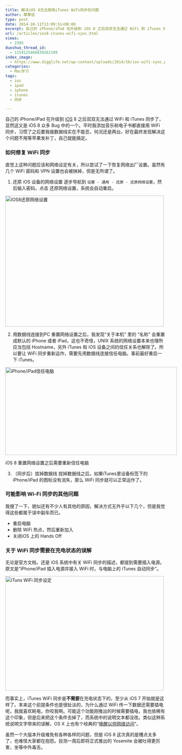 ```yaml
---
title: 解决iOS 8无法使用iTunes WiFi同步的问题
author: 摩摩诘
type: post
date: 2014-10-11T13:09:51+00:00
excerpt: 自己的 iPhone/iPad 在升级到 iOS 8 之后双双无法通过 WiFi 和 iTunes 同步了，显然这又是 iOS 8 众多 Bug 中的一个。平时我添加音乐和电子书都直接用 WiFi 同步，习惯了之后要我接数据线实在不能忍，何况还是两台。好在最终发现解决这个问题不用等苹果发补丁，自己就能搞定。
url: /articles/ios8-itunes-wifi-sync.html
views:
  - 2395
duoshuo_thread_id:
  - 1154125469839262199
index_image:
  - https://www.digglife.net/wp-content/uploads/2014/10/ios-wifi-sync.png
categories:
  - Mac学习
tags:
  - ios
  - ipad
  - iphone
  - itunes
  - 同步

---
```

自己的 iPhone/iPad 在升级到 [iOS][1] 8 之后双双无法通过 WiFi 和 iTunes 同步了，显然这又是 iOS 8 众多 Bug 中的一个。平时我添加音乐和电子书都直接用 WiFi 同步，习惯了之后要我接数据线实在不能忍，何况还是两台。好在最终发现解决这个问题不用等苹果发补丁，自己就能搞定。

<!--more-->

### 如何修复 WiFi 同步

直觉上这种问题应该和网络设定有关，所以尝试了一下恢复网络出厂设置。虽然有几个 WiFi 密码和 VPN 设置也会被抹掉，但是无所谓了。

  1. 还原 iOS 设备的网络设置
逐步导航到 `设置 - 通用 - 还原 - 还原网络设置`，然后输入密码，点击 还原网络设置，系统会自动重启。

<img src="http://digglife.qiniudn.com/wp-content/uploads/2014/10/ios8-reset-network-settings-500x413.png" alt="iOS8还原网络设置" width="500" height="413" class="alignnone size-medium wp-image-3926" />

  2. 用数据线连接到PC
重置网络设置之后，我发现“关于本机” 里的 “名称” 会重置成默认的 iPhone 或者 iPad，这也不奇怪，UNIX 系统的网络设置本来也理所应当包括 Hostname，另外 iTunes 和 iOS 设备之间的信任关系也解除了。所以要让 WiFi 同步重新运作，需要先用数据线连接信任电脑。事前最好重启一下 iTunes。

<div id="attachment_3925" style="width: 551px" class="wp-caption alignnone">
  <img src="http://digglife.qiniudn.com/wp-content/uploads/2014/10/ios8-trust-pc.jpg" alt="iPhone/iPad信任电脑" width="541" height="277" class="size-full wp-image-3925" />
  
  <p class="wp-caption-text">
    iOS 8 重置网络设置之后需要重新信任电脑
  </p>
</div>

  3. （同步后）拔掉数据线
拔掉数据线之后，如果iTunes里设备标签下的 iPhone/iPad 的图标没有消失，那么 WiFi 同步就可以正常运作了。 </ol> 

### 可能影响 Wi-Fi 同步的其他问题

我搜了一下，貌似还有不少人有其他的原因，解决方式无外乎以下几个，但是我觉得这些都属于误中副车而已。

  * 重启电脑
  * 删除 WiFi 热点，然后重新加入
  * 关闭iOS 上的 Hands Off

### 关于 WiFi 同步需要在充电状态的误解

无论是官方文档，还是 iOS 系统中有关 WiFi 同步的描述，都提到需要插入电源。原文是“iPhone/iPad 插入电源并接入 WiFi 时，与电脑上的 iTunes 自动同步”。

<img src="http://digglife.qiniudn.com/wp-content/uploads/2014/10/wifi-sync-charge.png" alt="iTuns WiFi 同步设定" width="500" height="361" class="alignnone size-full wp-image-3927" />

而事实上，iTunes WiFi 同步是**不需要**在充电状态下的，至少从 iOS 7 开始就是这样了。本来这个前提条件也是很扯淡的，为什么通过 WiFi 传一下数据还需要插电呢，我就喜欢耗电，你咬我啊。可能这个功能刚推出的时候需要插电，我也依稀有这个印象，但是后来把这个条件去掉了，而系统中的说明文本都没改。类似这种系统说明文字带来的误解，OS X 上也有个经典的“[唤醒以供网络访问][2]”。

虽然一个大版本升级难免有各种各样的问题，但是 iOS 8 这次真的是槽点太多了，也难怪大家都在抱怨。目测一周后即将正式推出的 Yosemite 会被吐得更厉害，坐等中外毒舌。

 [1]: https://www.digglife.net/articles/tag/ios "DiggLife iOS相关文章"
 [2]: https://www.digglife.net/articles/osx-wake-up-for-network-access.html "OS X唤醒以供网络访问和本地下载的关系"